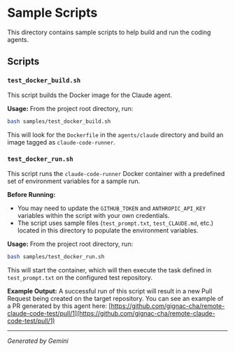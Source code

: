 # Sample Scripts

This directory contains sample scripts to help build and run the coding agents.

## Scripts

### `test_docker_build.sh`

This script builds the Docker image for the Claude agent.

**Usage:**
From the project root directory, run:
```bash
bash samples/test_docker_build.sh
```
This will look for the `Dockerfile` in the `agents/claude` directory and build an image tagged as `claude-code-runner`.

### `test_docker_run.sh`

This script runs the `claude-code-runner` Docker container with a predefined set of environment variables for a sample run.

**Before Running:**
- You may need to update the `GITHUB_TOKEN` and `ANTHROPIC_API_KEY` variables within the script with your own credentials.
- The script uses sample files (`test_prompt.txt`, `test_CLAUDE.md`, etc.) located in this directory to populate the environment variables.

**Usage:**
From the project root directory, run:
```bash
bash samples/test_docker_run.sh
```
This will start the container, which will then execute the task defined in `test_prompt.txt` on the configured test repository.

**Example Output:**
A successful run of this script will result in a new Pull Request being created on the target repository. You can see an example of a PR generated by this agent here:
[https://github.com/gignac-cha/remote-claude-code-test/pull/1](https://github.com/gignac-cha/remote-claude-code-test/pull/1)

---
*Generated by Gemini*
